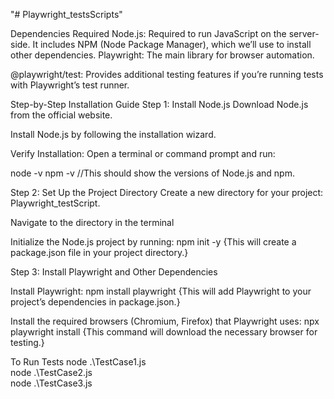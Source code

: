 "# Playwright_testsScripts" 

Dependencies Required
Node.js: Required to run JavaScript on the server-side. It includes NPM (Node Package Manager), which we’ll use to install other dependencies.
Playwright: The main library for browser automation.

@playwright/test: Provides additional testing features if you’re running tests with Playwright’s test runner.

Step-by-Step Installation Guide
Step 1: Install Node.js
Download Node.js from the official website.

Install Node.js by following the installation wizard.

Verify Installation: Open a terminal or command prompt and run:

node -v
npm -v  //This should show the versions of Node.js and npm.

Step 2: Set Up the Project Directory
Create a new directory for your project: Playwright_testScript.

Navigate to the directory in the terminal

Initialize the Node.js project by running:
npm init -y {This will create a package.json file in your project directory.}

Step 3: Install Playwright and Other Dependencies

Install Playwright:
npm install playwright {This will add Playwright to your project’s dependencies in package.json.}

Install the required browsers (Chromium, Firefox) that Playwright uses:
npx playwright install {This command will download the necessary browser for testing.}

To Run Tests
node .\TestCase1.js   
node .\TestCase2.js   
node .\TestCase3.js   






